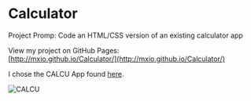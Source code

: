 # Calculator
Project Promp: Code an HTML/CSS version of an existing calculator app

View my project on GitHub Pages:  
[http://mxio.github.io/Calculator/](http://mxio.github.io/Calculator/)

I chose the CALCU App found [here](http://www.barrysbestblog.com/2014/02/this-weeks-best-android-apps-calcu.html).

![CALCU](http://s19.postimg.org/v2mrjmxmr/calcu1.jpg)
